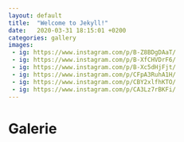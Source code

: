 ```yaml
---
layout: default
title:  "Welcome to Jekyll!"
date:   2020-03-31 18:15:01 +0200
categories: gallery
images:
 - ig: https://www.instagram.com/p/B-Z8BDgDAaT/
 - ig: https://www.instagram.com/p/B-XfCHVDrF6/
 - ig: https://www.instagram.com/p/B-Xc5dHjFjt/
 - ig: https://www.instagram.com/p/CFpA3RuhA1H/
 - ig: https://www.instagram.com/p/CBY2xlfhKTO/
 - ig: https://www.instagram.com/p/CA3Lz7rBKFi/
---
```

# Galerie
